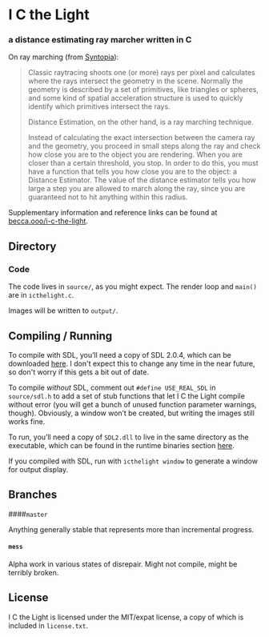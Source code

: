 # I C the Light

### a distance estimating ray marcher written in C

On ray marching (from [Syntopia](http://blog.hvidtfeldts.net/index.php/2011/06/distance-estimated-3d-fractals-part-i/)):

> Classic raytracing shoots one (or more) rays per pixel and calculates where the
> rays intersect the geometry in the scene. Normally the geometry is described by
> a set of primitives, like triangles or spheres, and some kind of spatial
> acceleration structure is used to quickly identify which primitives intersect
> the rays.
>
> Distance Estimation, on the other hand, is a ray marching technique.
>
> Instead of calculating the exact intersection between the camera ray and the
> geometry, you proceed in small steps along the ray and check how close you are
> to the object you are rendering. When you are closer than a certain threshold,
> you stop. In order to do this, you must have a function that tells you how
> close you are to the object: a Distance Estimator. The value of the distance
> estimator tells you how large a step you are allowed to march along the ray,
> since you are guaranteed not to hit anything within this radius.

Supplementary information and reference links can be found at
[becca.ooo/i-c-the-light](https://becca.ooo/i-c-the-light/).

## Directory

### Code

The code lives in `source/`, as you might expect. The render loop and `main()`
are in `icthelight.c`.

Images will be written to `output/`.

## Compiling / Running

To compile with SDL, you’ll need a copy of SDL 2.0.4, which can be downloaded
[here](https://www.libsdl.org/download-2.0.php). I don't expect this to change
any time in the near future, so don't worry if this gets a bit out of date.

To compile *without* SDL, comment out `#define USE_REAL_SDL` in
`source/sdl.h` to add a set of stub functions that let I C the Light
compile without error (you will get a bunch of unused function parameter
warnings, though). Obviously, a window won’t be created, but writing the images
still works fine.

To run, you’ll need a copy of `SDL2.dll` to live in the same directory as the
executable, which can be found in the runtime binaries section
[here](https://www.libsdl.org/download-2.0.php).

If you compiled with SDL, run with `icthelight window` to generate a window for
output display.

## Branches

####`master`

Anything generally stable that represents more than incremental progress.

#### `mess`

Alpha work in various states of disrepair.
Might not compile, might be terribly broken.

## License

I C the Light is licensed under the MIT/expat license, a copy of which is
included in `license.txt`.
